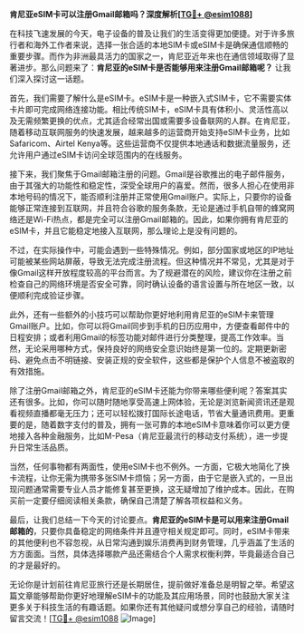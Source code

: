 **肯尼亚eSIM卡可以注册Gmail邮箱吗？深度解析[[TG💪+ @esim1088](https://t.me/s/esim1088)]**

在科技飞速发展的今天，电子设备的普及让我们的生活变得更加便捷。对于许多旅行者和海外工作者来说，选择一张合适的本地SIM卡或eSIM卡是确保通信顺畅的重要步骤。而作为非洲最具活力的国家之一，肯尼亚近年来也在通信领域取得了显著进步。那么问题来了：**肯尼亚的eSIM卡是否能够用来注册Gmail邮箱呢？** 让我们深入探讨这一话题。

首先，我们需要了解什么是eSIM卡。eSIM卡是一种嵌入式SIM卡，它不需要实体卡片即可完成网络连接功能。相比传统SIM卡，eSIM卡具有体积小、灵活性高以及无需频繁更换的优点，尤其适合经常出国或需要多设备联网的人群。在肯尼亚，随着移动互联网服务的快速发展，越来越多的运营商开始支持eSIM卡业务，比如Safaricom、Airtel Kenya等。这些运营商不仅提供本地通话和数据流量服务，还允许用户通过eSIM卡访问全球范围内的在线服务。

接下来，我们聚焦于Gmail邮箱注册的问题。Gmail是谷歌推出的电子邮件服务，由于其强大的功能性和稳定性，深受全球用户的喜爱。然而，很多人担心在使用非本地号码的情况下，能否顺利注册并正常使用Gmail账户。实际上，只要你的设备能够正常连接到互联网，并且符合谷歌的服务条款，无论是通过手机自带的蜂窝网络还是Wi-Fi热点，都是完全可以注册Gmail邮箱的。因此，如果你拥有肯尼亚的eSIM卡，并且它能稳定地接入互联网，那么理论上是没有问题的。

不过，在实际操作中，可能会遇到一些特殊情况。例如，部分国家或地区的IP地址可能被某些网站屏蔽，导致无法完成注册流程。但这种情况并不常见，尤其是对于像Gmail这样开放程度较高的平台而言。为了规避潜在的风险，建议你在注册之前检查自己的网络环境是否安全可靠，同时确认设备的语言设置与所在地区一致，以便顺利完成验证步骤。

此外，还有一些额外的小技巧可以帮助你更好地利用肯尼亚的eSIM卡来管理Gmail账户。比如，你可以将Gmail同步到手机的日历应用中，方便查看邮件中的日程安排；或者利用Gmail的标签功能对邮件进行分类整理，提高工作效率。当然，无论采用哪种方式，保持良好的网络安全意识始终是第一位的。定期更新密码、避免点击不明链接、安装正规的安全软件，这些都是保护个人信息不被盗取的有效措施。

除了注册Gmail邮箱之外，肯尼亚的eSIM卡还能为你带来哪些便利呢？答案其实还有很多。比如，你可以随时随地享受高速上网体验，无论是浏览新闻资讯还是观看视频直播都毫无压力；还可以轻松拨打国际长途电话，节省大量通讯费用。更重要的是，随着数字支付的普及，拥有一张可靠的本地eSIM卡意味着你可以更方便地接入各种金融服务，比如M-Pesa（肯尼亚最流行的移动支付系统），进一步提升日常生活品质。

当然，任何事物都有两面性，使用eSIM卡也不例外。一方面，它极大地简化了换卡流程，让你无需为携带多张SIM卡烦恼；另一方面，由于它是嵌入式的，一旦出现问题通常需要专业人员才能修复甚至更换，这无疑增加了维护成本。因此，在购买前一定要仔细阅读相关条款，确保自己清楚了解各项权益和义务。

最后，让我们总结一下今天的讨论要点。**肯尼亚的eSIM卡是可以用来注册Gmail邮箱的**，只要你具备稳定的网络条件并且遵守相关规定即可。同时，eSIM卡带来的其他便利也不容忽视，从日常沟通到娱乐消费再到财务管理，几乎涵盖了生活的方方面面。当然，具体选择哪款产品还需结合个人需求权衡利弊，毕竟最适合自己的才是最好的。

无论你是计划前往肯尼亚旅行还是长期居住，提前做好准备总是明智之举。希望这篇文章能够帮助你更好地理解eSIM卡的功能及其应用场景，同时也鼓励大家关注更多关于科技生活的有趣话题。如果你还有其他疑问或想分享自己的经验，请随时留言交流！[[TG💪+ @esim1088](https://t.me/s/esim1088) ![Image](https://i.postimg.cc/4NQfJmqS/Snipaste-2025-05-13-00-14-12.png)]